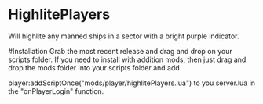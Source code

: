 # HighlitePlayers

Will highlite any manned ships in a sector with a bright purple indicator.


#Installation
Grab the most recent release and drag and drop on your scripts folder.
If you need to install with addition mods, then just drag and drop the mods folder into your scripts folder and add

player:addScriptOnce("mods/player/highlitePlayers.lua") to you server.lua in the "onPlayerLogin" function.
